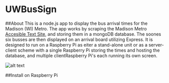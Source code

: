 UWBusSign
=========

##About
This is a node.js app to display the bus arrival times for the Madison (WI) Metro. The app works by scraping the Madison Metro [Accesible Text Site](http://webwatch.cityofmadison.com/webwatch/ada.aspx), and storing them in a mongoDB database. The soones six busses are then displayed on an arrival board utilizing Express. It is designed to run on a Raspberry Pi as eiter a stand-alone unit or as a server-client scheme with a single Raspberry Pi storing the times and hosting the database, and multiple clientRaspberry Pi's each running its own screen.

![alt text](https://github.com/stuthedew/USBusSign/master/src/public/images/Screenshot.png "UWBus sign screenshot")


##Install on Raspberry Pi
